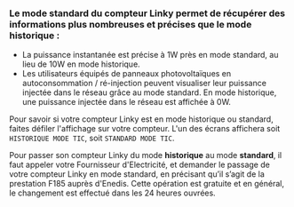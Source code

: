 ### Le mode standard du compteur Linky permet de récupérer des informations plus nombreuses et précises que le mode historique :

- La puissance instantanée est précise à 1W près en mode standard, au lieu de 10W en mode historique.
- Les utilisateurs équipés de panneaux photovoltaïques en autoconsommation / ré-injection peuvent visualiser leur puissance injectée dans le réseau grâce au mode standard. 
En mode historique, une puissance injectée dans le réseau est affichée à 0W.

Pour savoir si votre compteur Linky est en mode historique ou standard, faites défiler l'affichage sur votre compteur. 
L'un des écrans affichera soit `HISTORIQUE MODE TIC`, soit `STANDARD MODE TIC`.

Pour passer son compteur Linky du mode __historique__ au mode __standard__, il faut appeler votre Fournisseur d'Electricité, 
et demander le passage de votre compteur Linky en mode standard, en précisant qu’il s’agit de la prestation F185 auprès d'Enedis. 
Cette opération est gratuite et en général, le changement est effectué dans les 24 heures ouvrées.